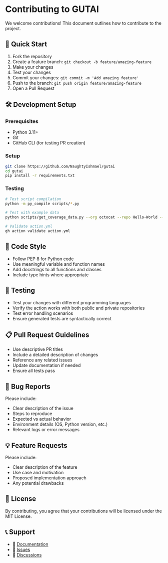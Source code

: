# Contributing to GUTAI

We welcome contributions! This document outlines how to contribute to the project.

## 🚀 Quick Start

1. Fork the repository
2. Create a feature branch: `git checkout -b feature/amazing-feature`
3. Make your changes
4. Test your changes
5. Commit your changes: `git commit -m 'Add amazing feature'`
6. Push to the branch: `git push origin feature/amazing-feature`
7. Open a Pull Request

## 🛠️ Development Setup

### Prerequisites

- Python 3.11+
- Git
- GitHub CLI (for testing PR creation)

### Setup

```bash
git clone https://github.com/NaughtyIshmael/gutai
cd gutai
pip install -r requirements.txt
```

### Testing

```bash
# Test script compilation
python -m py_compile scripts/*.py

# Test with example data
python scripts/get_coverage_data.py --org octocat --repo Hello-World --limit 1

# Validate action.yml
gh action validate action.yml
```

## 📝 Code Style

- Follow PEP 8 for Python code
- Use meaningful variable and function names
- Add docstrings to all functions and classes
- Include type hints where appropriate

## 🧪 Testing

- Test your changes with different programming languages
- Verify the action works with both public and private repositories
- Test error handling scenarios
- Ensure generated tests are syntactically correct

## 📋 Pull Request Guidelines

- Use descriptive PR titles
- Include a detailed description of changes
- Reference any related issues
- Update documentation if needed
- Ensure all tests pass

## 🐛 Bug Reports

Please include:

- Clear description of the issue
- Steps to reproduce
- Expected vs actual behavior
- Environment details (OS, Python version, etc.)
- Relevant logs or error messages

## 💡 Feature Requests

Please include:

- Clear description of the feature
- Use case and motivation
- Proposed implementation approach
- Any potential drawbacks

## 📄 License

By contributing, you agree that your contributions will be licensed under the MIT License.

## 📞 Support

- 📖 [Documentation](https://github.com/NaughtyIshmael/gutai/wiki)
- 🐛 [Issues](https://github.com/NaughtyIshmael/gutai/issues)
- 💬 [Discussions](https://github.com/NaughtyIshmael/gutai/discussions)
